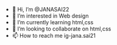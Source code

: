 - 👋 Hi, I’m @JANASAI22
- 👀 I’m interested in Web design
- 🌱 I’m currently learning html,css
- 💞️ I’m looking to collaborate on html,css
- 📫 How to reach me ig-jana.sai21

<!---
JANASAI22/JANASAI22 is a ✨ special ✨ repository because its `README.md` (this file) appears on your GitHub profile.
You can click the Preview link to take a look at your changes.
--->
